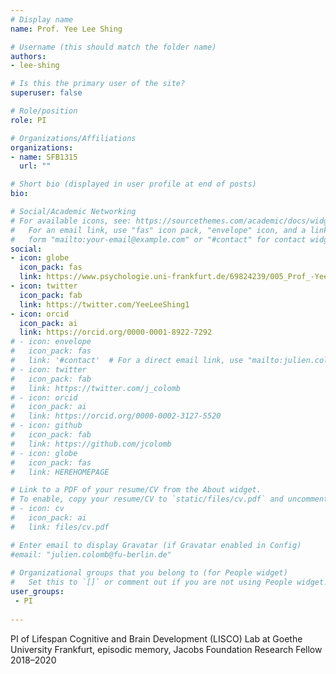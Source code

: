 ```yaml
---
# Display name
name: Prof. Yee Lee Shing

# Username (this should match the folder name)
authors:
- lee-shing

# Is this the primary user of the site?
superuser: false

# Role/position
role: PI

# Organizations/Affiliations
organizations:
- name: SFB1315
  url: ""

# Short bio (displayed in user profile at end of posts)
bio: 

# Social/Academic Networking
# For available icons, see: https://sourcethemes.com/academic/docs/widgets/#icons
#   For an email link, use "fas" icon pack, "envelope" icon, and a link in the
#   form "mailto:your-email@example.com" or "#contact" for contact widget.
social:
- icon: globe 
  icon_pack: fas 
  link: https://www.psychologie.uni-frankfurt.de/69824239/005_Prof_-Yee-Lee-Shing
- icon: twitter 
  icon_pack: fab 
  link: https://twitter.com/YeeLeeShing1
- icon: orcid 
  icon_pack: ai 
  link: https://orcid.org/0000-0001-8922-7292
# - icon: envelope
#   icon_pack: fas
#   link: '#contact'  # For a direct email link, use "mailto:julien.colomb@fu-berlin.de".
# - icon: twitter
#   icon_pack: fab
#   link: https://twitter.com/j_colomb
# - icon: orcid
#   icon_pack: ai
#   link: https://orcid.org/0000-0002-3127-5520
# - icon: github
#   icon_pack: fab
#   link: https://github.com/jcolomb
# - icon: globe
#   icon_pack: fas
#   link: HEREHOMEPAGE  

# Link to a PDF of your resume/CV from the About widget.
# To enable, copy your resume/CV to `static/files/cv.pdf` and uncomment the lines below.  
# - icon: cv
#   icon_pack: ai
#   link: files/cv.pdf

# Enter email to display Gravatar (if Gravatar enabled in Config)
#email: "julien.colomb@fu-berlin.de"
  
# Organizational groups that you belong to (for People widget)
#   Set this to `[]` or comment out if you are not using People widget.  
user_groups:
 - PI
 
---
```


PI of Lifespan Cognitive and Brain Development (LISCO) Lab at Goethe University Frankfurt, episodic memory, Jacobs Foundation Research Fellow 2018–2020
